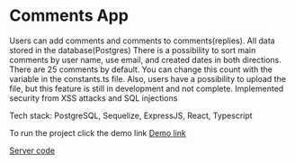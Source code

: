 # Comments App

Users can add comments and comments to comments(replies). All data stored in the database(Postgres)
There is a possibility to sort main comments by user name, use email, and created dates in both directions.
There are 25 comments by default. You can change this count with the variable in the constants.ts file.
Also, users have a possibility to upload the file, but this feature is still in development and not complete.
Implemented security from XSS attacks and SQL injections

Tech stack: PostgreSQL, Sequelize, ExpressJS, React, Typescript

To run the project click the demo link
[Demo link](https://darkmistyroom.github.io/comments-app_frontend/)

[Server code](https://github.com/DarkMistyRoom/comments_back)
